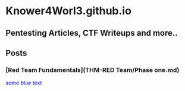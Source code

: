# Knower4Worl3.github.io

Pentesting Articles, CTF Writeups and more..
--------------------------------------------

Posts
-----
### [Red Team Fundamentals](THM-RED Team/Phase one.md)

<span style="color:blue">some *blue* text</span>
    






